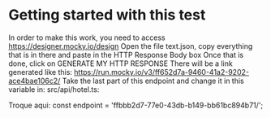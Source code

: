 # Getting started with this test

In order to make this work, you need to access https://designer.mocky.io/design
Open the file text.json, copy everything that is in there and paste in the HTTP Response Body box
Once that is done, click on GENERATE MY HTTP RESPONSE
There will be a link generated like this: https://run.mocky.io/v3/ff652d7a-9460-41a2-9202-ace4bae106c2/
Take the last part of this endpoint and change it in this variable in: src/api/hotel.ts:

Troque aqui: const endpoint = 'ffbbb2d7-77e0-43db-b149-bb61bc894b71/';